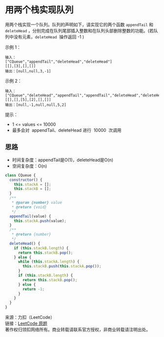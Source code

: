 # 用两个栈实现队列

用两个栈实现一个队列。队列的声明如下，请实现它的两个函数 `appendTail` 和 `deleteHead` ，分别完成在队列尾部插入整数和在队列头部删除整数的功能。(若队列中没有元素，`deleteHead`  操作返回 -1 )

示例 1：

```text
输入：
["CQueue","appendTail","deleteHead","deleteHead"]
[[],[3],[],[]]
输出：[null,null,3,-1]
```

示例 2：

```text
输入：
["CQueue","deleteHead","appendTail","appendTail","deleteHead","deleteHead"]
[[],[],[5],[2],[],[]]
输出：[null,-1,null,null,5,2]
```

提示：

- 1 <= values <= 10000
- 最多会对  appendTail、deleteHead 进行  10000  次调用

## 思路

* 时间复杂度：appendTail是O(1)，deleteHead是O(n)
* 空间复杂度：O(n)

```js
class CQueue {
  constructor() {
    this.stackA = [];
    this.stackB = [];
  }
  /**
   * @param {number} value
   * @return {void}
   */
  appendTail(value) {
    this.stackA.push(value);
  }
  /**
   * @return {number}
   */
  deleteHead() {
    if (this.stackB.length) {
      return this.stackB.pop();
    } else {
      while (this.stackA.length) {
        this.stackB.push(this.stackA.pop());
      }
      if (this.stackB.length) {
        return this.stackB.pop();
      } else {
        return -1;
      }
    }
  }
}
```

来源：力扣（LeetCode）  
链接：[LeetCode 原题](https://leetcode-cn.com/problems/yong-liang-ge-zhan-shi-xian-dui-lie-lcof)  
著作权归领扣网络所有。商业转载请联系官方授权，非商业转载请注明出处。
